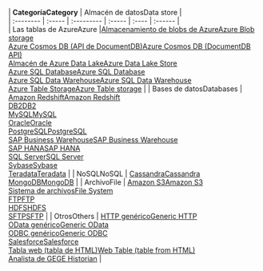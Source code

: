 | <span data-ttu-id="336bc-101">**Categoría**</span><span class="sxs-lookup"><span data-stu-id="336bc-101">**Category**</span></span> | <span data-ttu-id="336bc-102">Almacén de datos</span><span class="sxs-lookup"><span data-stu-id="336bc-102">Data store</span></span> |  
| :-------- | :----- | :--------- | :----- | :---- | :------ |  
| <span data-ttu-id="336bc-103">Las tablas de Azure</span><span class="sxs-lookup"><span data-stu-id="336bc-103">Azure</span></span> |[<span data-ttu-id="336bc-104">Almacenamiento de blobs de Azure</span><span class="sxs-lookup"><span data-stu-id="336bc-104">Azure Blob storage</span></span>](../articles/data-factory/data-factory-azure-blob-connector.md)<br/>[<span data-ttu-id="336bc-105">Azure Cosmos DB (API de DocumentDB)</span><span class="sxs-lookup"><span data-stu-id="336bc-105">Azure Cosmos DB (DocumentDB API)</span></span>](../articles/data-factory/data-factory-azure-documentdb-connector.md)<br/>[<span data-ttu-id="336bc-106">Almacén de Azure Data Lake</span><span class="sxs-lookup"><span data-stu-id="336bc-106">Azure Data Lake Store</span></span>](../articles/data-factory/data-factory-azure-datalake-connector.md)<br/>[<span data-ttu-id="336bc-107">Azure SQL Database</span><span class="sxs-lookup"><span data-stu-id="336bc-107">Azure SQL Database</span></span>](../articles/data-factory/data-factory-azure-sql-connector.md)<br/>[<span data-ttu-id="336bc-108">Azure SQL Data Warehouse</span><span class="sxs-lookup"><span data-stu-id="336bc-108">Azure SQL Data Warehouse</span></span>](../articles/data-factory/data-factory-azure-sql-data-warehouse-connector.md)<br/>[<span data-ttu-id="336bc-109">Azure Table Storage</span><span class="sxs-lookup"><span data-stu-id="336bc-109">Azure Table storage</span></span>](../articles/data-factory/data-factory-azure-table-connector.md) | 
| <span data-ttu-id="336bc-110">Bases de datos</span><span class="sxs-lookup"><span data-stu-id="336bc-110">Databases</span></span> | [<span data-ttu-id="336bc-111">Amazon Redshift</span><span class="sxs-lookup"><span data-stu-id="336bc-111">Amazon Redshift</span></span>](../articles/data-factory/data-factory-amazon-redshift-connector.md)<br/>[<span data-ttu-id="336bc-112">DB2</span><span class="sxs-lookup"><span data-stu-id="336bc-112">DB2</span></span>](../articles/data-factory/data-factory-onprem-db2-connector.md)<br/>[<span data-ttu-id="336bc-113">MySQL</span><span class="sxs-lookup"><span data-stu-id="336bc-113">MySQL</span></span>](../articles/data-factory/data-factory-onprem-mysql-connector.md)<br/>[<span data-ttu-id="336bc-114">Oracle</span><span class="sxs-lookup"><span data-stu-id="336bc-114">Oracle</span></span>](../articles/data-factory/data-factory-onprem-oracle-connector.md)<br/>[<span data-ttu-id="336bc-115">PostgreSQL</span><span class="sxs-lookup"><span data-stu-id="336bc-115">PostgreSQL</span></span>](../articles/data-factory/data-factory-onprem-postgresql-connector.md)<br/>[<span data-ttu-id="336bc-116">SAP Business Warehouse</span><span class="sxs-lookup"><span data-stu-id="336bc-116">SAP Business Warehouse</span></span>](../articles/data-factory/data-factory-sap-business-warehouse-connector.md)<br/>[<span data-ttu-id="336bc-117">SAP HANA</span><span class="sxs-lookup"><span data-stu-id="336bc-117">SAP HANA</span></span>](../articles/data-factory/data-factory-sap-hana-connector.md)<br/>[<span data-ttu-id="336bc-118">SQL Server</span><span class="sxs-lookup"><span data-stu-id="336bc-118">SQL Server</span></span>](../articles/data-factory/data-factory-sqlserver-connector.md)<br/>[<span data-ttu-id="336bc-119">Sybase</span><span class="sxs-lookup"><span data-stu-id="336bc-119">Sybase</span></span>](../articles/data-factory/data-factory-onprem-sybase-connector.md)<br/>[<span data-ttu-id="336bc-120">Teradata</span><span class="sxs-lookup"><span data-stu-id="336bc-120">Teradata</span></span>](../articles/data-factory/data-factory-onprem-teradata-connector.md) |
| <span data-ttu-id="336bc-121">NoSQL</span><span class="sxs-lookup"><span data-stu-id="336bc-121">NoSQL</span></span> | [<span data-ttu-id="336bc-122">Cassandra</span><span class="sxs-lookup"><span data-stu-id="336bc-122">Cassandra</span></span>](../articles/data-factory/data-factory-onprem-cassandra-connector.md)<br/>[<span data-ttu-id="336bc-123">MongoDB</span><span class="sxs-lookup"><span data-stu-id="336bc-123">MongoDB</span></span>](../articles/data-factory/data-factory-on-premises-mongodb-connector.md) | 
| <span data-ttu-id="336bc-124">Archivo</span><span class="sxs-lookup"><span data-stu-id="336bc-124">File</span></span> | [<span data-ttu-id="336bc-125">Amazon S3</span><span class="sxs-lookup"><span data-stu-id="336bc-125">Amazon S3</span></span>](../articles/data-factory/data-factory-amazon-simple-storage-service-connector.md)<br/>[<span data-ttu-id="336bc-126">Sistema de archivos</span><span class="sxs-lookup"><span data-stu-id="336bc-126">File System</span></span>](../articles/data-factory/data-factory-onprem-file-system-connector.md)<br/>[<span data-ttu-id="336bc-127">FTP</span><span class="sxs-lookup"><span data-stu-id="336bc-127">FTP</span></span>](../articles/data-factory/data-factory-ftp-connector.md)<br/>[<span data-ttu-id="336bc-128">HDFS</span><span class="sxs-lookup"><span data-stu-id="336bc-128">HDFS</span></span>](../articles/data-factory/data-factory-hdfs-connector.md)<br/>[<span data-ttu-id="336bc-129">SFTP</span><span class="sxs-lookup"><span data-stu-id="336bc-129">SFTP</span></span>](../articles/data-factory/data-factory-sftp-connector.md) |
| <span data-ttu-id="336bc-130">Otros</span><span class="sxs-lookup"><span data-stu-id="336bc-130">Others</span></span> | [<span data-ttu-id="336bc-131">HTTP genérico</span><span class="sxs-lookup"><span data-stu-id="336bc-131">Generic HTTP</span></span>](../articles/data-factory/data-factory-http-connector.md)<br/>[<span data-ttu-id="336bc-132">OData genérico</span><span class="sxs-lookup"><span data-stu-id="336bc-132">Generic OData</span></span>](../articles/data-factory/data-factory-odata-connector.md)<br/>[<span data-ttu-id="336bc-133">ODBC genérico</span><span class="sxs-lookup"><span data-stu-id="336bc-133">Generic ODBC</span></span>](../articles/data-factory/data-factory-odbc-connector.md)<br/>[<span data-ttu-id="336bc-134">Salesforce</span><span class="sxs-lookup"><span data-stu-id="336bc-134">Salesforce</span></span>](../articles/data-factory/data-factory-salesforce-connector.md)<br/>[<span data-ttu-id="336bc-135">Tabla web (tabla de HTML)</span><span class="sxs-lookup"><span data-stu-id="336bc-135">Web Table (table from HTML)</span></span>](../articles/data-factory/data-factory-web-table-connector.md)<br/>[<span data-ttu-id="336bc-136">Analista de GE</span><span class="sxs-lookup"><span data-stu-id="336bc-136">GE Historian</span></span>](../articles/data-factory/data-factory-odbc-connector.md#ge-historian-store) |
